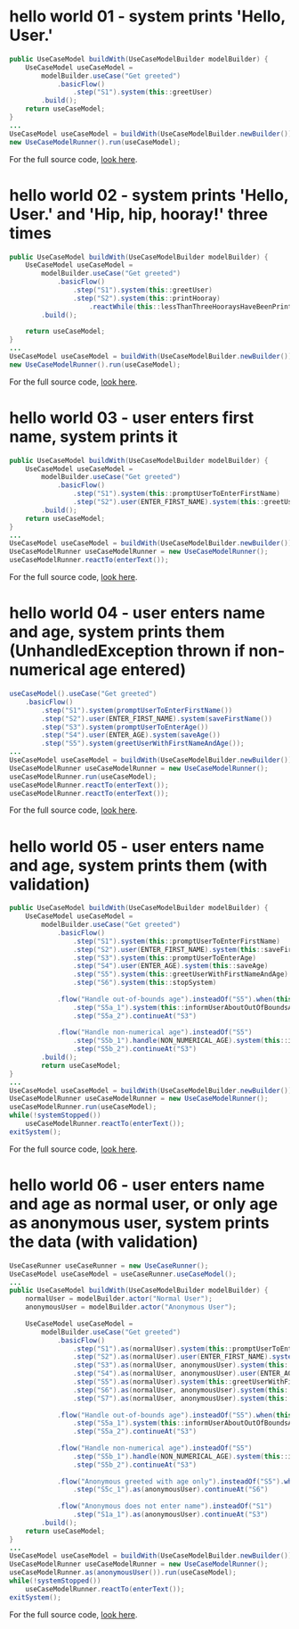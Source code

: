 # hello world 01 - system prints 'Hello, User.'
``` java		
public UseCaseModel buildWith(UseCaseModelBuilder modelBuilder) {
	UseCaseModel useCaseModel = 
		modelBuilder.useCase("Get greeted")
			.basicFlow()
				.step("S1").system(this::greetUser)
		.build();
	return useCaseModel;
}
...
UseCaseModel useCaseModel = buildWith(UseCaseModelBuilder.newBuilder());
new UseCaseModelRunner().run(useCaseModel);
```
For the full source code, [look here](https://github.com/bertilmuth/requirementsascode/blob/master/requirementsascodeexamples/helloworld/src/main/java/helloworld/HelloWorld01.java).

# hello world 02 - system prints 'Hello, User.' and 'Hip, hip, hooray!' three times
``` java		
public UseCaseModel buildWith(UseCaseModelBuilder modelBuilder) {
	UseCaseModel useCaseModel = 
		modelBuilder.useCase("Get greeted")
			.basicFlow()
				.step("S1").system(this::greetUser)
				.step("S2").system(this::printHooray)
					.reactWhile(this::lessThanThreeHooraysHaveBeenPrinted)
		.build();
	
	return useCaseModel;
}
...
UseCaseModel useCaseModel = buildWith(UseCaseModelBuilder.newBuilder());
new UseCaseModelRunner().run(useCaseModel);
```
For the full source code, [look here](https://github.com/bertilmuth/requirementsascode/blob/master/requirementsascodeexamples/helloworld/src/main/java/helloworld/HelloWorld02.java).


# hello world 03 - user enters first name, system prints it
``` java
public UseCaseModel buildWith(UseCaseModelBuilder modelBuilder) {
	UseCaseModel useCaseModel = 
		modelBuilder.useCase("Get greeted")
			.basicFlow()
				.step("S1").system(this::promptUserToEnterFirstName)
				.step("S2").user(ENTER_FIRST_NAME).system(this::greetUserWithFirstName)
		.build();
	return useCaseModel;
}
...
UseCaseModel useCaseModel = buildWith(UseCaseModelBuilder.newBuilder());
UseCaseModelRunner useCaseModelRunner = new UseCaseModelRunner();
useCaseModelRunner.reactTo(enterText());
```
For the full source code, [look here](https://github.com/bertilmuth/requirementsascode/blob/master/requirementsascodeexamples/helloworld/src/main/java/helloworld/HelloWorld03.java).

# hello world 04 - user enters name and age, system prints them (UnhandledException thrown if non-numerical age entered)
``` java
useCaseModel().useCase("Get greeted")
	.basicFlow()
		.step("S1").system(promptUserToEnterFirstName())
		.step("S2").user(ENTER_FIRST_NAME).system(saveFirstName())
		.step("S3").system(promptUserToEnterAge())
		.step("S4").user(ENTER_AGE).system(saveAge())
		.step("S5").system(greetUserWithFirstNameAndAge());
...
UseCaseModel useCaseModel = buildWith(UseCaseModelBuilder.newBuilder());
UseCaseModelRunner useCaseModelRunner = new UseCaseModelRunner();
useCaseModelRunner.run(useCaseModel);
useCaseModelRunner.reactTo(enterText());
useCaseModelRunner.reactTo(enterText());	
```
For the full source code, [look here](https://github.com/bertilmuth/requirementsascode/blob/master/requirementsascodeexamples/helloworld/src/main/java/helloworld/HelloWorld04.java).

# hello world 05 - user enters name and age, system prints them (with validation)
``` java
public UseCaseModel buildWith(UseCaseModelBuilder modelBuilder) {
	UseCaseModel useCaseModel = 
		modelBuilder.useCase("Get greeted")
			.basicFlow()
				.step("S1").system(this::promptUserToEnterFirstName)
				.step("S2").user(ENTER_FIRST_NAME).system(this::saveFirstName)
				.step("S3").system(this::promptUserToEnterAge)
				.step("S4").user(ENTER_AGE).system(this::saveAge)
				.step("S5").system(this::greetUserWithFirstNameAndAge)
				.step("S6").system(this::stopSystem)
						
			.flow("Handle out-of-bounds age").insteadOf("S5").when(this::ageIsOutOfBounds)
				.step("S5a_1").system(this::informUserAboutOutOfBoundsAge)
				.step("S5a_2").continueAt("S3")
						
			.flow("Handle non-numerical age").insteadOf("S5")
				.step("S5b_1").handle(NON_NUMERICAL_AGE).system(this::informUserAboutNonNumericalAge)
				.step("S5b_2").continueAt("S3")
		.build();
		return useCaseModel;
}	
...
UseCaseModel useCaseModel = buildWith(UseCaseModelBuilder.newBuilder());
UseCaseModelRunner useCaseModelRunner = new UseCaseModelRunner();
useCaseModelRunner.run(useCaseModel);			
while(!systemStopped())
	useCaseModelRunner.reactTo(enterText());	
exitSystem();	
```
For the full source code, [look here](https://github.com/bertilmuth/requirementsascode/blob/master/requirementsascodeexamples/helloworld/src/main/java/helloworld/HelloWorld05.java).

# hello world 06 - user enters name and age as normal user, or only age as anonymous user, system prints the data (with validation)
``` java
UseCaseRunner useCaseRunner = new UseCaseRunner();
UseCaseModel useCaseModel = useCaseRunner.useCaseModel();
...
public UseCaseModel buildWith(UseCaseModelBuilder modelBuilder) {
	normalUser = modelBuilder.actor("Normal User");
	anonymousUser = modelBuilder.actor("Anonymous User");
			
	UseCaseModel useCaseModel = 
		modelBuilder.useCase("Get greeted")
			.basicFlow()
				.step("S1").as(normalUser).system(this::promptUserToEnterFirstName)
				.step("S2").as(normalUser).user(ENTER_FIRST_NAME).system(this::saveFirstName)
				.step("S3").as(normalUser, anonymousUser).system(this::promptUserToEnterAge)
				.step("S4").as(normalUser, anonymousUser).user(ENTER_AGE).system(this::saveAge)
				.step("S5").as(normalUser).system(this::greetUserWithFirstName)
				.step("S6").as(normalUser, anonymousUser).system(this::greetUserWithAge)
				.step("S7").as(normalUser, anonymousUser).system(this::stopSystem)
					
			.flow("Handle out-of-bounds age").insteadOf("S5").when(this::ageIsOutOfBounds)
				.step("S5a_1").system(this::informUserAboutOutOfBoundsAge)
				.step("S5a_2").continueAt("S3")
					
			.flow("Handle non-numerical age").insteadOf("S5")
				.step("S5b_1").handle(NON_NUMERICAL_AGE).system(this::informUserAboutNonNumericalAge)
				.step("S5b_2").continueAt("S3")
				
			.flow("Anonymous greeted with age only").insteadOf("S5").when(this::ageIsOk)
				.step("S5c_1").as(anonymousUser).continueAt("S6")
				
			.flow("Anonymous does not enter name").insteadOf("S1")
				.step("S1a_1").as(anonymousUser).continueAt("S3")
		.build();
	return useCaseModel;
}
...
UseCaseModel useCaseModel = buildWith(UseCaseModelBuilder.newBuilder());
UseCaseModelRunner useCaseModelRunner = new UseCaseModelRunner();
useCaseModelRunner.as(anonymousUser()).run(useCaseModel);			
while(!systemStopped())
	useCaseModelRunner.reactTo(enterText());	
exitSystem();	
```
For the full source code, [look here](https://github.com/bertilmuth/requirementsascode/blob/master/requirementsascodeexamples/helloworld/src/main/java/helloworld/HelloWorld06.java).
